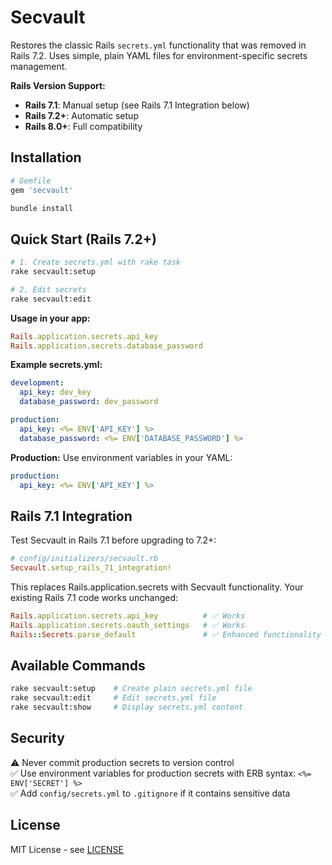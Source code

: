 # Secvault

Restores the classic Rails `secrets.yml` functionality that was removed in Rails 7.2. Uses simple, plain YAML files for environment-specific secrets management.

**Rails Version Support:**
- **Rails 7.1**: Manual setup (see Rails 7.1 Integration below)
- **Rails 7.2+**: Automatic setup
- **Rails 8.0+**: Full compatibility

## Installation

```ruby
# Gemfile
gem 'secvault'
```

```bash
bundle install
```

## Quick Start (Rails 7.2+)

```bash
# 1. Create secrets.yml with rake task
rake secvault:setup

# 2. Edit secrets
rake secvault:edit
```

**Usage in your app:**
```ruby
Rails.application.secrets.api_key
Rails.application.secrets.database_password
```

**Example secrets.yml:**
```yaml
development:
  api_key: dev_key
  database_password: dev_password

production:
  api_key: <%= ENV['API_KEY'] %>
  database_password: <%= ENV['DATABASE_PASSWORD'] %>
```

**Production:** Use environment variables in your YAML:
```yaml
production:
  api_key: <%= ENV['API_KEY'] %>
```

## Rails 7.1 Integration

Test Secvault in Rails 7.1 before upgrading to 7.2+:

```ruby
# config/initializers/secvault.rb
Secvault.setup_rails_71_integration!
```

This replaces Rails.application.secrets with Secvault functionality. Your existing Rails 7.1 code works unchanged:

```ruby
Rails.application.secrets.api_key          # ✅ Works
Rails.application.secrets.oauth_settings   # ✅ Works
Rails::Secrets.parse_default               # ✅ Enhanced functionality
```

## Available Commands

```bash
rake secvault:setup    # Create plain secrets.yml file
rake secvault:edit     # Edit secrets.yml file
rake secvault:show     # Display secrets.yml content
```

## Security

⚠️ Never commit production secrets to version control  
✅ Use environment variables for production secrets with ERB syntax: `<%= ENV['SECRET'] %>`  
✅ Add `config/secrets.yml` to `.gitignore` if it contains sensitive data

## License

MIT License - see [LICENSE](https://opensource.org/licenses/MIT)
